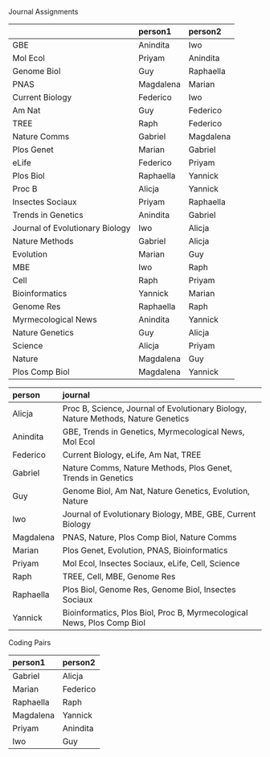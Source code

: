 Journal Assignments




|                                |person1   |person2   |
|:-------------------------------|:---------|:---------|
|GBE                             |Anindita  |Iwo       |
|Mol Ecol                        |Priyam    |Anindita  |
|Genome Biol                     |Guy       |Raphaella |
|PNAS                            |Magdalena |Marian    |
|Current Biology                 |Federico  |Iwo       |
|Am Nat                          |Guy       |Federico  |
|TREE                            |Raph      |Federico  |
|Nature Comms                    |Gabriel   |Magdalena |
|Plos Genet                      |Marian    |Gabriel   |
|eLife                           |Federico  |Priyam    |
|Plos Biol                       |Raphaella |Yannick   |
|Proc B                          |Alicja    |Yannick   |
|Insectes Sociaux                |Priyam    |Raphaella |
|Trends in Genetics              |Anindita  |Gabriel   |
|Journal of Evolutionary Biology |Iwo       |Alicja    |
|Nature Methods                  |Gabriel   |Alicja    |
|Evolution                       |Marian    |Guy       |
|MBE                             |Iwo       |Raph      |
|Cell                            |Raph      |Priyam    |
|Bioinformatics                  |Yannick   |Marian    |
|Genome Res                      |Raphaella |Raph      |
|Myrmecological News             |Anindita  |Yannick   |
|Nature Genetics                 |Guy       |Alicja    |
|Science                         |Alicja    |Priyam    |
|Nature                          |Magdalena |Guy       |
|Plos Comp Biol                  |Magdalena |Yannick   |




|person    |journal                                                                           |
|:---------|:---------------------------------------------------------------------------------|
|Alicja    |Proc B, Science, Journal of Evolutionary Biology, Nature Methods, Nature Genetics |
|Anindita  |GBE, Trends in Genetics, Myrmecological News, Mol Ecol                            |
|Federico  |Current Biology, eLife, Am Nat, TREE                                              |
|Gabriel   |Nature Comms, Nature Methods, Plos Genet, Trends in Genetics                      |
|Guy       |Genome Biol, Am Nat, Nature Genetics, Evolution, Nature                           |
|Iwo       |Journal of Evolutionary Biology, MBE, GBE, Current Biology                        |
|Magdalena |PNAS, Nature, Plos Comp Biol, Nature Comms                                        |
|Marian    |Plos Genet, Evolution, PNAS, Bioinformatics                                       |
|Priyam    |Mol Ecol, Insectes Sociaux, eLife, Cell, Science                                  |
|Raph      |TREE, Cell, MBE, Genome Res                                                       |
|Raphaella |Plos Biol, Genome Res, Genome Biol, Insectes Sociaux                              |
|Yannick   |Bioinformatics, Plos Biol, Proc B, Myrmecological News, Plos Comp Biol            |




Coding Pairs




|person1   |person2  |
|:---------|:--------|
|Gabriel   |Alicja   |
|Marian    |Federico |
|Raphaella |Raph     |
|Magdalena |Yannick  |
|Priyam    |Anindita |
|Iwo       |Guy      |




